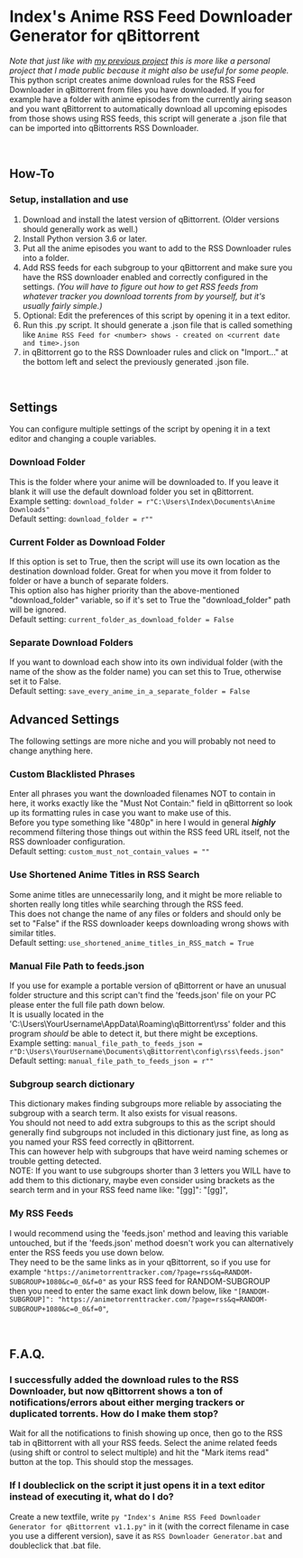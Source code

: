 # Index's Anime RSS Feed Downloader Generator for qBittorrent
*Note that just like with [my previous project](https://github.com/anotherindex/anime-screenshot-sorter) this is more like a personal project that I made public because it might also be useful for some people.*
This python script creates anime download rules for the RSS Feed Downloader in qBittorrent from files you have downloaded.
If you for example have a folder with anime episodes from the currently airing season and you want qBittorrent to automatically download all upcoming episodes from those shows using RSS feeds, this script will generate a .json file that can be imported into qBittorrents RSS Downloader.

&nbsp;

## How-To
### Setup, installation and use
1. Download and install the latest version of qBittorrent. (Older versions should generally work as well.)
2. Install Python version 3.6 or later.
3. Put all the anime episodes you want to add to the RSS Downloader rules into a folder.
4. Add RSS feeds for each subgroup to your qBittorrent and make sure you have the RSS downloader enabled and correctly configured in the settings. *(You will have to figure out how to get RSS feeds from whatever tracker you download torrents from by yourself, but it's usually fairly simple.)*
5. Optional: Edit the preferences of this script by opening it in a text editor.
6. Run this .py script. It should generate a .json file that is called something like `Anime RSS Feed for <number> shows - created on <current date and time>.json`
7. in qBittorrent go to the RSS Downloader rules and click on "Import..." at the bottom left and select the previously generated .json file.

&nbsp;

## Settings
You can configure multiple settings of the script by opening it in a text editor and changing a couple variables.
### Download Folder
This is the folder where your anime will be downloaded to. If you leave it blank it will use the default download folder you set in qBittorrent.    
Example setting: `download_folder = r"C:\Users\Index\Documents\Anime Downloads"`    
Default setting: `download_folder = r""`
### Current Folder as Download Folder
If this option is set to True, then the script will use its own location as the destination download folder. Great for when you move it from folder to folder or have a bunch of separate folders.    
This option also has higher priority than the above-mentioned "download_folder" variable, so if it's set to True the "download_folder" path will be ignored.    
Default setting: `current_folder_as_download_folder = False`    
### Separate Download Folders
If you want to download each show into its own individual folder (with the name of the show as the folder name) you can set this to True, otherwise set it to False.    
Default setting: `save_every_anime_in_a_separate_folder = False`    
## Advanced Settings
The following settings are more niche and you will probably not need to change anything here.
### Custom Blacklisted Phrases
Enter all phrases you want the downloaded filenames NOT to contain in here, it works exactly like the "Must Not Contain:" field in qBittorrent so look up its formatting rules in case you want to make use of this.    
Before you type something like "480p" in here I would in general ***highly*** recommend filtering those things out within the RSS feed URL itself, not the RSS downloader configuration.    
Default setting: `custom_must_not_contain_values = ""`    
### Use Shortened Anime Titles in RSS Search
Some anime titles are unnecessarily long, and it might be more reliable to shorten really long titles while searching through the RSS feed.    
This does not change the name of any files or folders and should only be set to "False" if the RSS downloader keeps downloading wrong shows with similar titles.    
Default setting: `use_shortened_anime_titles_in_RSS_match = True`
### Manual File Path to feeds.json
If you use for example a portable version of qBittorrent or have an unusual folder structure and this script can't find the 'feeds.json' file on your PC please enter the full file path down below.     
It is usually located in the 'C:\Users\YourUsername\AppData\Roaming\qBittorrent\rss' folder and this program *should* be able to detect it, but there might be exceptions.    
Example setting: `manual_file_path_to_feeds_json = r"D:\Users\YourUsername\Documents\qBittorrent\config\rss\feeds.json"`    
Default setting: `manual_file_path_to_feeds_json = r""`
### Subgroup search dictionary
This dictionary makes finding subgroups more reliable by associating the subgroup with a search term. It also exists for visual reasons.    
You should not need to add extra subgroups to this as the script should generally find subgroups not included in this dictionary just fine, as long as you named your RSS feed correctly in qBittorrent.    
This can however help with subgroups that have weird naming schemes or trouble getting detected.    
NOTE: If you want to use subgroups shorter than 3 letters you WILL have to add them to this dictionary, maybe even consider using brackets as the search term and in your RSS feed name like: "[gg]": "[gg]",
### My RSS Feeds
I would recommend using the 'feeds.json' method and leaving this variable untouched, but if the 'feeds.json' method doesn't work you can alternatively enter the RSS feeds you use down below.    
They need to be the same links as in your qBittorrent, so if you use for example `"https://animetorrenttracker.com/?page=rss&q=RANDOM-SUBGROUP+1080&c=0_0&f=0"` as your RSS feed for RANDOM-SUBGROUP    
then you need to enter the same exact link down below, like `"[RANDOM-SUBGROUP]": "https://animetorrenttracker.com/?page=rss&q=RANDOM-SUBGROUP+1080&c=0_0&f=0"`,

&nbsp;

## F.A.Q.
### I successfully added the download rules to the RSS Downloader, but now qBittorrent shows a ton of notifications/errors about either merging trackers or duplicated torrents. How do I make them stop?
Wait for all the notifications to finish showing up once, then go to the RSS tab in qBittorrent with all your RSS feeds. Select the anime related feeds (using shift or control to select multiple) and hit the "Mark items read" button at the top. This should stop the messages.
### If I doubleclick on the script it just opens it in a text editor instead of executing it, what do I do?
Create a new textfile, write `py "Index's Anime RSS Feed Downloader Generator for qBittorrent v1.1.py"` in it (with the correct filename in case you use a different version), save it as `RSS Downloader Generator.bat` and doubleclick that .bat file.

